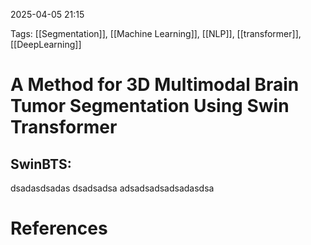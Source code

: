 2025-04-05 21:15


Tags: [[Segmentation]], [[Machine Learning]], [[NLP]], [[transformer]], [[DeepLearning]]

# A Method for 3D Multimodal Brain Tumor Segmentation Using Swin Transformer

## SwinBTS: 
dsadasdsadas
dsadsadsa
adsadsadsadsadasdsa
# References

